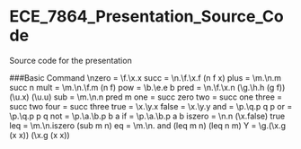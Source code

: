 # ECE_7864_Presentation_Source_Code
Source code for the presentation

###Basic Command
\nzero = \f.\x.x 
succ = \n.\f.\x.f (n f x) 
plus = \m.\n.m succ n 
mult = \m.\n.\f.m (n f) 
pow = \b.\e.e b 
pred = \n.\f.\x.n (\g.\h.h (g f)) (\u.x) (\u.u) 
sub = \m.\n.n pred m 
one = succ zero 
two = succ one 
three = succ two 
four = succ three 
true = \x.\y.x 
false = \x.\y.y 
and = \p.\q.p q p 
or = \p.\q.p p q 
not = \p.\a.\b.p b a 
if = \p.\a.\b.p a b 
iszero = \n.n (\x.false) true 
leq = \m.\n.iszero (sub m n) 
eq = \m.\n. and (leq m n) (leq n m) 
Y = \g.(\x.g (x x)) (\x.g (x x))

